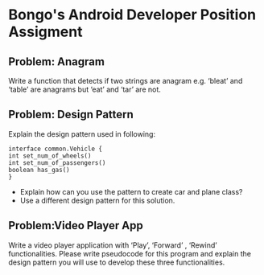 # Bongo's Android Developer Position Assigment 
## Problem: Anagram
Write a function that detects if two strings are anagram e.g. ‘bleat’ and ‘table’ are
anagrams but ‘eat’ and ‘tar’ are not.



## Problem: Design Pattern
Explain the design pattern used in following:
~~~
interface common.Vehicle {
int set_num_of_wheels()
int set_num_of_passengers()
boolean has_gas()
}
~~~
- Explain how can you use the pattern to create car and plane class?
- Use a different design pattern for this solution.


## Problem:Video Player App
Write a video player application with ‘Play’, ‘Forward’ , ‘Rewind’ functionalities. Please
write pseudocode for this program and explain the design pattern you will use to develop
these three functionalities.
